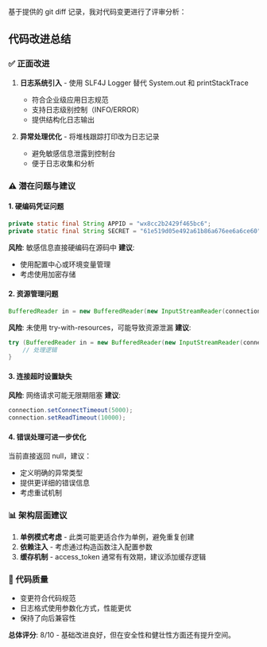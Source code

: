 基于提供的 git diff 记录，我对代码变更进行了评审分析：

## 代码改进总结

### ✅ 正面改进
1. **日志系统引入** - 使用 SLF4J Logger 替代 System.out 和 printStackTrace
   - 符合企业级应用日志规范
   - 支持日志级别控制（INFO/ERROR）
   - 提供结构化日志输出

2. **异常处理优化** - 将堆栈跟踪打印改为日志记录
   - 避免敏感信息泄露到控制台
   - 便于日志收集和分析

### ⚠️ 潜在问题与建议

#### 1. 硬编码凭证问题
```java
private static final String APPID = "wx8cc2b2429f465bc6";
private static final String SECRET = "61e519d05e492a61b86a676ee6a6ce60";
```
**风险**: 敏感信息直接硬编码在源码中
**建议**:
- 使用配置中心或环境变量管理
- 考虑使用加密存储

#### 2. 资源管理问题
```java
BufferedReader in = new BufferedReader(new InputStreamReader(connection.getInputStream()));
```
**风险**: 未使用 try-with-resources，可能导致资源泄漏
**建议**:
```java
try (BufferedReader in = new BufferedReader(new InputStreamReader(connection.getInputStream()))) {
    // 处理逻辑
}
```

#### 3. 连接超时设置缺失
**风险**: 网络请求可能无限期阻塞
**建议**:
```java
connection.setConnectTimeout(5000);
connection.setReadTimeout(10000);
```

#### 4. 错误处理可进一步优化
当前直接返回 null，建议：
- 定义明确的异常类型
- 提供更详细的错误信息
- 考虑重试机制

### 📊 架构层面建议

1. **单例模式考虑** - 此类可能更适合作为单例，避免重复创建
2. **依赖注入** - 考虑通过构造函数注入配置参数
3. **缓存机制** - access_token 通常有有效期，建议添加缓存逻辑

### 🔧 代码质量
- 变更符合代码规范
- 日志格式使用参数化方式，性能更优
- 保持了向后兼容性

**总体评分**: 8/10 - 基础改进良好，但在安全性和健壮性方面还有提升空间。
